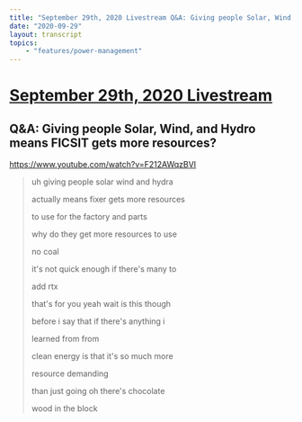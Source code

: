 ```yaml
---
title: "September 29th, 2020 Livestream Q&A: Giving people Solar, Wind, and Hydro means FICSIT gets more resources?"
date: "2020-09-29"
layout: transcript
topics:
    - "features/power-management"
---
```

# [September 29th, 2020 Livestream](../2020-09-29.md)
## Q&A: Giving people Solar, Wind, and Hydro means FICSIT gets more resources?
https://www.youtube.com/watch?v=F212AWqzBVI
> uh giving people solar wind and hydra
> 
> actually means fixer gets more resources
> 
> to use for the factory and parts
> 
> why do they get more resources to use
> 
> no coal
> 
> it's not quick enough if there's many to
> 
> add rtx
> 
> that's for you yeah wait is this though
> 
> before i say that if there's anything i
> 
> learned from from
> 
> clean energy is that it's so much more
> 
> resource demanding
> 
> than just going oh there's chocolate
> 
> wood in the block
> 
